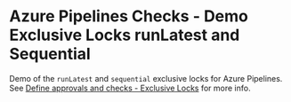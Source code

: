 # Azure Pipelines Checks - Demo Exclusive Locks runLatest and Sequential

Demo of the `runLatest` and `sequential` exclusive locks for Azure Pipelines. See [Define approvals and checks - Exclusive Locks](https://docs.microsoft.com/azure/devops/pipelines/process/approvals?view=azure-devops&tabs=check-pass&WT.mc_id=DOP-MVP-5001655#exclusive-lock) for more info.
